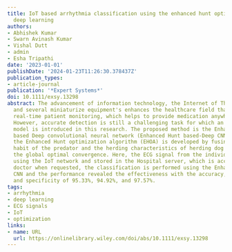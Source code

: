 ```yaml
---
title: IoT based arrhythmia classification using the enhanced hunt optimization-based
  deep learning
authors:
- Abhishek Kumar
- Swarn Avinash Kumar
- Vishal Dutt
- admin
- Esha Tripathi
date: '2023-01-01'
publishDate: '2024-01-23T11:26:30.378437Z'
publication_types:
- article-journal
publication: '*Expert Systems*'
doi: 10.1111/exsy.13298
abstract: The advancement of information technology, the Internet of Things (IoT),
  and several miniaturize equipment's enhances the healthcare field that provides
  real-time patient monitoring, which helps to provide medication anywhere and anytime.
  However, accurate detection is still a challenging task for which an effective classification
  model is introduced in this research. The proposed method is the Enhanced Hunt optimization
  based Deep convolutional neural network (Enhanced Hunt based-Deep CNN), in which
  the Enhanced Hunt optimization algorithm (EHOA) is developed by fusing the hunting
  habit of the predator and the herding characteristics of herding dog for enhancing
  the global optimal convergence. Here, the ECG signal from the individuals is collected
  using the IoT network and stored in the Hospital server, which is accessed by the
  doctor when requested, the classification is performed using the Enhanced Hunt based-Deep
  CNN and the performance revealed the effectiveness with the accuracy, sensitivity,
  and specificity of 95.33%, 94.92%, and 97.57%.
tags:
- arrhythmia
- deep learning
- ECG signals
- IoT
- optimization
links:
- name: URL
  url: https://onlinelibrary.wiley.com/doi/abs/10.1111/exsy.13298
---
```

